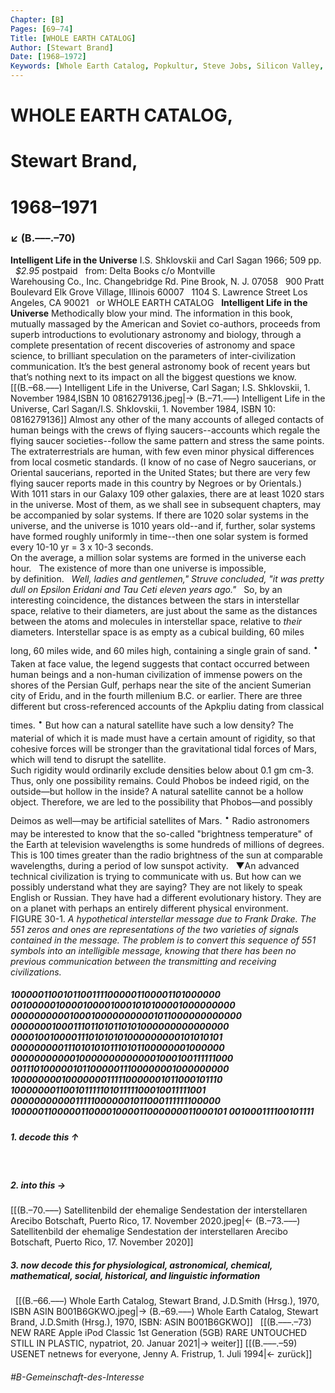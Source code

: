 ```yaml
---
Chapter: [B]
Pages: [69–74]
Title: [WHOLE EARTH CATALOG]
Author: [Stewart Brand]
Date: [1968–1972]
Keywords: [Whole Earth Catalog, Popkultur, Steve Jobs, Silicon Valley, Internet]
---
```


# WHOLE EARTH CATALOG,
# Stewart Brand,
# 1968–1971
### ↙ (B.–––.–70)

**Intelligent Life in the Universe**
I.S. Shklovskii and Carl Sagan 
1966; 509 pp.
&nbsp;
<span style="font-style: italic;">$2.95</span> postpaid
&nbsp;
from:
Delta Books
c/o Montville  
Warehousing Co., Inc.
Changebridge Rd.
Pine Brook, N. J. 07058
&nbsp;
900 Pratt Boulevard
Elk Grove Village, Illinois 60007
&nbsp;
1104 S. Lawrence Street
Los Angeles, CA 90021
&nbsp;
or WHOLE EARTH CATALOG
&nbsp;
**Intelligent Life in the Universe**
Methodically blow your mind. The information in this book, mutually massaged by the American and Soviet co-authors, proceeds from superb introductions to evolutionary astronomy and biology, through a complete presentation of recent discoveries of astronomy and space science, to brilliant speculation on the parameters of inter-civilization communication. It’s the best general astronomy book of recent years but that’s nothing next to its impact on all the biggest questions we know.
&nbsp;
[[(B.–68.–––) Intelligent Life in the Universe, Carl Sagan; I.S. Shklovskii, 1. November 1984,ISBN 10 0816279136.jpeg|→ (B.–71.–––) Intelligent Life in the Universe, Carl Sagan/I.S. Shklovskii, 1. November 1984, ISBN 10: 0816279136]]
Almost any other of the many accounts of alleged contacts of human beings with the crews of flying saucers--accounts which regale the flying saucer societies--follow the same pattern and stress the same points. The extraterrestrials are human, with few even minor physical differences from local cosmetic standards. (I know of no case of Negro saucerians, or Oriental saucerians, reported in the United States; but there are very few flying saucer reports made in this country by Negroes or by Orientals.)
&nbsp;
With 1011 stars in our Galaxy 109 other galaxies, there are at least 1020 stars in the universe. Most of them, as we shall see in subsequent chapters, may be accompanied by solar systems. If there are 1020 solar systems in the universe, and the universe is 1010 years old--and if, further, solar systems have formed roughly uniformly in time--then one solar system is formed every 10\-10 yr = 3 x 10\-3 seconds.  
On the average, a million solar systems are formed in the universe each hour.
&nbsp;
The existence of more than one universe is impossible,  
by definition.
&nbsp;
<span style="font-style: italic;">Well, ladies and gentlemen," Struve concluded, "it was pretty dull on Epsilon Eridani and Tau Ceti eleven years ago."</span>
&nbsp;
So, by an interesting coincidence, the distances between the stars in interstellar space, relative to their diameters, are just about the same as the distances between the atoms and molecules in interstellar space, relative to _their_ diameters. Interstellar space is as empty as a cubical building, 60 miles long, 60 miles wide, and 60 miles high, containing a single grain of sand.
<span style="font-size: 2em;">·</span>
Taken at face value, the legend suggests that contact occurred between human beings and a non-human civilization of immense powers on the shores of the Persian Gulf, perhaps near the site of the ancient Sumerian city of Eridu, and in the fourth millenium B.C. or earlier. There are three different but cross-referenced accounts of the Apkpliu dating from classical times. 
<span style="font-size: 2em;">·</span>
But how can a natural satellite have such a low density? The material of which it is made must have a certain amount of rigidity, so that cohesive forces will be stronger than the gravitational tidal forces of Mars, which will tend to disrupt the satellite.  
Such rigidity would ordinarily exclude densities below about 0.1 gm cm\-3. Thus, only one possibility remains. Could Phobos be indeed rigid, on the outside—but hollow in the inside? A natural satellite cannot be a hollow object. Therefore, we are led to the possibility that Phobos—and possibly Deimos as well—may be artificial satellites of Mars. 
<span style="font-size: 2em;">·</span>
Radio astronomers may be interested to know that the so-called "brightness temperature" of the Earth at television wavelengths is some hundreds of millions of degrees. This is 100 times greater than the radio brightness of the sun at comparable wavelengths, during a period of low sunspot activity.
&nbsp;
▼An advanced technical civilization is trying to communicate with us. But how can we possibly understand what they are saying? They are not likely to speak English or Russian. They have had a different evolutionary history. They are on a planet with perhaps an entirely different physical environment.
&nbsp;
FIGURE 30-1. <span style="font-style: italic;">A hypothetical interstellar message due to Frank Drake. The 551 zeros and ones are representations of the two varieties of signals contained in the message. The problem is to convert this sequence of 551 symbols into an intelligible message, knowing that there has been no previous communication between the transmitting and receiving civilizations.</span>
&nbsp;
&nbsp;
##### 10000011001011001111000001100001101000000 00100000100001000010001010100001000000000 00000000001000100000000001011000000000000 00000001000111011010110101000000000000000 00001001000011101010101000000000101010101 00000000011101010101110101100000001000000 00000000000100000000000001000100111111000 00111010000010110000011100000001000000000 10000000010000000111110000001011000101110 10000000110010111110101111100010011111001 00000000000111110000001011000111111100000 10000011000001100001000011000000011000101 001000111100101111

##### 1\. decode this ↑
&nbsp;
##### 2\. into this →
[[(B.–70.–––) Satellitenbild der ehemalige Sendestation der interstellaren Arecibo Botschaft,  Puerto Rico, 17. November 2020.jpeg|← (B.–73.–––) Satellitenbild der ehemalige Sendestation der interstellaren Arecibo Botschaft, Puerto Rico, 17. November 2020]]
&nbsp;
##### 3\. now decode this for physiological, astronomical, chemical, mathematical, social, historical, and linguistic information
&nbsp;
[[(B.–66.–––) Whole Earth Catalog, Stewart Brand, J.D.Smith (Hrsg.), 1970, ISBN ASIN B001B6GKWO.jpeg|→ (B.–69.–––) Whole Earth Catalog, Stewart Brand, J.D.Smith (Hrsg.), 1970, ISBN: ASIN B001B6GKWO]]
&nbsp;
[[(B.–––.–73) NEW RARE Apple iPod Classic 1st Generation (5GB) RARE UNTOUCHED STILL IN PLASTIC, nypatriot, 20. Januar 2021|→ weiter]]
[[(B.–––.–59) USENET netnews for everyone, Jenny A. Fristrup, 1. Juli 1994|← zurück]]
###### #B-Gemeinschaft-des-Interesse